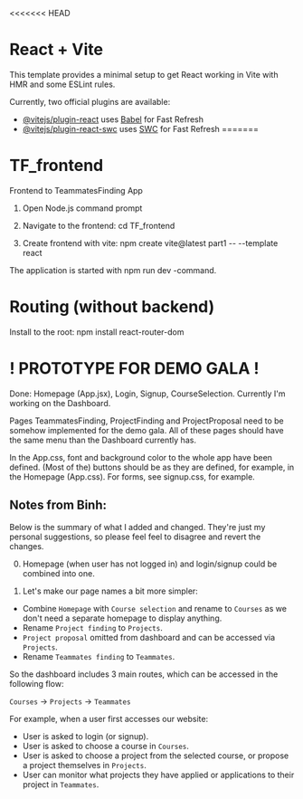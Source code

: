<<<<<<< HEAD
# React + Vite

This template provides a minimal setup to get React working in Vite with HMR and some ESLint rules.

Currently, two official plugins are available:

- [@vitejs/plugin-react](https://github.com/vitejs/vite-plugin-react/blob/main/packages/plugin-react/README.md) uses [Babel](https://babeljs.io/) for Fast Refresh
- [@vitejs/plugin-react-swc](https://github.com/vitejs/vite-plugin-react-swc) uses [SWC](https://swc.rs/) for Fast Refresh
=======
# TF_frontend
Frontend to TeammatesFinding App

1. Open Node.js command prompt

2. Navigate to the frontend: cd TF_frontend

3. Create frontend with vite: npm create vite@latest part1 -- --template react

The application is started with npm run dev -command.

# Routing (without backend)
Install to the root: npm install react-router-dom

# ! PROTOTYPE FOR DEMO GALA !
Done: Homepage (App.jsx), Login, Signup, CourseSelection.
Currently I'm working on the Dashboard. 

Pages TeammatesFinding, ProjectFinding and ProjectProposal need to be somehow implemented for the demo gala. All of these pages should have the same menu than the Dashboard currently has. 

In the App.css, font and background color to the whole app have been defined.
(Most of the) buttons should be as they are defined, for example, in the Homepage (App.css).
For forms, see signup.css, for example.

## Notes from Binh:

Below is the summary of what I added and changed. 
They're just my personal suggestions, so please feel feel to disagree and revert the changes.

0. Homepage (when user has not logged in) and login/signup could be combined into one.

1. Let's make our page names a bit more simpler: 
- Combine `Homepage` with `Course selection` and rename to `Courses` as we don't need a separate homepage to display anything.
- Rename `Project finding` to `Projects`.
- `Project proposal` omitted from dashboard and can be accessed via `Projects`.
- Rename `Teammates finding` to `Teammates`.

So the dashboard includes 3 main routes, which can be accessed in the following flow:

`Courses` &rarr; `Projects` &rarr; `Teammates`

For example, when a user first accesses our website:
- User is asked to login (or signup). 
- User is asked to choose a course in `Courses`.
- User is asked to choose a project from the selected course, or propose a project themselves in `Projects`.
- User can monitor what projects they have applied or applications to their project in `Teammates`.


